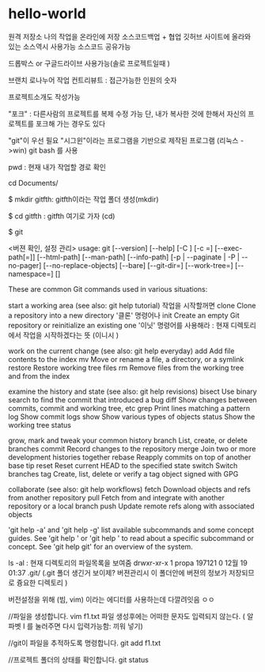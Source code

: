 # hello-world

원격 저장소 
나의 작업을 온라인에 저장 
소스코드백업 + 협업 
깃허브 사이트에 올라와 있는 소스역시 사용가능 
소스코드 공유가능 

드롭박스 or 구글드라이브 사용가능(솔로 프로젝트일때 )

브랜치 로나누어 작업
컨트리뷰트 : 접근가능한 인원의 숫자 

프로젝트소개도 작성가능 

"포크" : 다른사람의 프로젝트를 복제 수정 가능 단, 내가 복사한 것에 한해서 
자신의 프로젝트를 포크해 가는 경우도 있다

"git"이 우선 필요 
"시그윈"이라는 프로그램을 기반으로 제작된 프로그램 (리눅스 ->win)
git bash 를 사용 


pwd : 현재 내가 작업할 경로 확인

cd Documents/

$ mkdir gitfth: gitfth이라는 작업 폴더 생성(mkdir)

$ cd gitfth : gitfth 여기로 가자 (cd)

$ git

<버젼 확인, 설정 관리>
usage: git [--version] [--help] [-C <path>] [-c <name>=<value>]
           [--exec-path[=<path>]] [--html-path] [--man-path] [--info-path]
           [-p | --paginate | -P | --no-pager] [--no-replace-objects] [--bare]
           [--git-dir=<path>] [--work-tree=<path>] [--namespace=<name>]
           <command> [<args>]

These are common Git commands used in various situations:

start a working area (see also: git help tutorial) 작업을 시작할꺼면 
   clone     Clone a repository into a new directory '클론' 명령어나 
   init      Create an empty Git repository or reinitialize an existing one '이닛' 명령어를 사용해라
   : 현재 디렉토리에서 작업을 시작하겠다는 뜻 (이니시 )

work on the current change (see also: git help everyday)
   add       Add file contents to the index
   mv        Move or rename a file, a directory, or a symlink
   restore   Restore working tree files
   rm        Remove files from the working tree and from the index

examine the history and state (see also: git help revisions)
   bisect    Use binary search to find the commit that introduced a bug
   diff      Show changes between commits, commit and working tree, etc
   grep      Print lines matching a pattern
   log       Show commit logs
   show      Show various types of objects
   status    Show the working tree status

grow, mark and tweak your common history
   branch    List, create, or delete branches
   commit    Record changes to the repository
   merge     Join two or more development histories together
   rebase    Reapply commits on top of another base tip
   reset     Reset current HEAD to the specified state
   switch    Switch branches
   tag       Create, list, delete or verify a tag object signed with GPG

collaborate (see also: git help workflows)
   fetch     Download objects and refs from another repository
   pull      Fetch from and integrate with another repository or a local branch
   push      Update remote refs along with associated objects

'git help -a' and 'git help -g' list available subcommands and some
concept guides. See 'git help <command>' or 'git help <concept>'
to read about a specific subcommand or concept.
See 'git help git' for an overview of the system.

ls -al : 현재 디렉토리의 파일목록을 보여줌 
drwxr-xr-x 1 propa 197121 0 12월 19 01:37 .git/ (.git 폴더 생긴거 보이제? 버젼관리시 이 폴더안에 버젼의 정보가 저장되므로 즁요한 디렉토리 )

버전설정을 위해 (빔, vim) 이라는 에디터를 사용하는데 다깔려잇음 ㅇㅇ 

//파일을 생성합니다. 
vim f1.txt
파일 생성후에는 어떠한 문자도 입력되지 않는다. ( 알파벳 I 를 눌러주면 다시 입력가능함: 끼워 넣기)





//git이 파일을 추적하도록 명령합니다. 
git add f1.txt

//프로젝트 폴더의 상태를 확인합니다. 
git status







